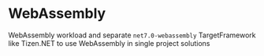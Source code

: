 # WebAssembly
WebAssembly workload and separate `net7.0-webassembly` TargetFramework like Tizen.NET to use WebAssembly in single project solutions
